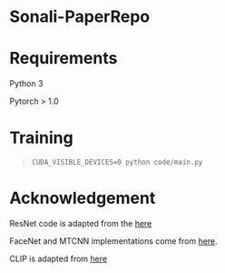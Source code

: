# Sonali-PaperRepo

# Requirements

Python 3

Pytorch > 1.0

# Training
> `CUDA_VISIBLE_DEVICES=0 python code/main.py`

# Acknowledgement
ResNet code is adapted from the [here](https://github.com/pytorch/vision/blob/main/torchvision/models/resnet.py)

FaceNet and MTCNN implementations come from [here](https://github.com/timesler/facenet-pytorch).

CLIP is adapted from [here](https://github.com/openai/CLIP) 

